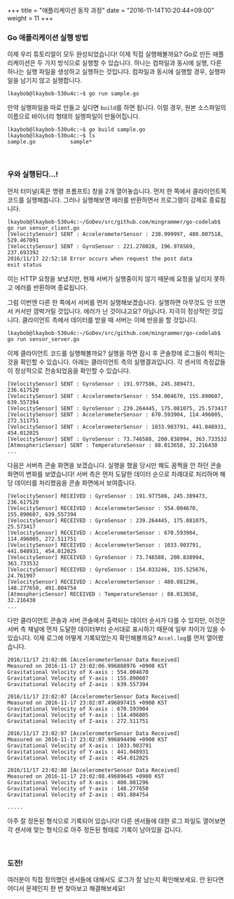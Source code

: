 +++
title = "애플리케이션 동작 과정"
date = "2016-11-14T10:20:44+09:00"
weight = 11
+++

### Go 애플리케이션 실행 방법

이제 우리 튜토리얼이 모두 완성되었습니다! 이제 직접 실행해볼까요? Go로 만든 애플리케이션은 두 가지 방식으로 실행할 수 있습니다. 하나는 컴파일과 동시에 실행, 다른 하나는 실행 파일을 생성하고 실행하는 것입니다. 컴파일과 동시에 실행할 경우, 실행파일을 남기지 않고 실행합니다.

```
lkaybob@lkaybob-530u4c:~$ go run sample.go
```
만약 실행파일을 따로 만들고 싶다면 `build`를 하면 됩니다. 이럴 경우, 원본 소스파일의 이름으로 바이너리 형태의 실행파일이 만들어집니다.

```
lkaybob@lkaybob-530u4c:~$ go build sample.go
lkaybob@lkaybob-530u4c:~$ ls
sample.go 			sample*
```

<br>

### 우와 실행된다...!

먼저 터미널(혹은 명령 프롬프트) 창을 2개 열어놓습니다. 먼저 한 쪽에서 클라이언트쪽 코드를 실행해봅니다. 그러나 실행해보면 에러를 반환하면서 프로그램이 강제로 종료됩니다.

```
lkaybob@lkaybob-530u4c:~/GoDev/src/github.com/mingrammer/go-codelab$ go run sensor_client.go 
[VelocitySensor] SENT : AccelerometerSensor : 238.999997, 480.007518, 529.467091
[VelocitySensor] SENT : GyroSensor : 221.278028, 196.978569, 237.693392
2016/11/17 22:52:18 Error occurs when request the post data
exit status 
```

이는 HTTP 요청을 보냈지만, 현재 서버가 실행중이지 않기 때문에 요청을 날리지 못하고 에러를 반환하며 종료됩니다.

그럼 이번엔 다른 한 쪽에서 서버를 먼저 실행해보겠습니다. 실행하면 아무것도 안 뜨면서 커서만 깜박거릴 것입니다. 에러가 난 것이냐고요? 아닙니다. 지극히 정상적인 것입니다. 클라이언트 측에서 데이터를 받을 때 서버는 이에 반응을 할 것입니다.

```
lkaybob@lkaybob-530u4c:~/GoDev/src/github.com/mingrammer/go-codelab$ go run sensor_server.go 

```

이제 클라이언트 코드를 실행해볼까요? 실행을 하면 잠시 후 콘솔창에 로그들이 찍히는 것을 확인할 수 있습니다. 아래는 클라이언트 측의 실행결과입니다. 각 센서의 측정값들이 정상적으로 전송되었음을 확인할 수 있습니다.

```
[VelocitySensor] SENT : GyroSensor : 191.977586, 245.389473, 236.617520
[VelocitySensor] SENT : AccelerometerSensor : 554.004670, 155.890607, 639.557394
[VelocitySensor] SENT : GyroSensor : 239.264445, 175.081075, 25.573417
[VelocitySensor] SENT : AccelerometerSensor : 670.593904, 114.496005, 272.511751
[VelocitySensor] SENT : AccelerometerSensor : 1033.903791, 441.048931, 454.012025
[VelocitySensor] SENT : GyroSensor : 73.746588, 200.838994, 363.733532
[AtmosphericSensor] SENT : TemperatureSensor : 88.013658, 32.216430
...
```

다음은 서버측 콘솔 화면을 보겠습니다. 실행을 했을 당시만 해도 꿈쩍을 안 하던 콘솔 화면이 변화를 보였습니다! 서버 측은  먼저 도달한 데이터 순으로 차례대로 처리하며 해당 데이터를 처리했음을 콘솔 화면에서 보여줍니다.
```
[VelocitySensor] RECEIVED : GyroSensor : 191.977586, 245.389473, 236.617520
[VelocitySensor] RECEIVED : AccelerometerSensor : 554.004670, 155.890607, 639.557394
[VelocitySensor] RECEIVED : GyroSensor : 239.264445, 175.081075, 25.573417
[VelocitySensor] RECEIVED : AccelerometerSensor : 670.593904, 114.496005, 272.511751
[VelocitySensor] RECEIVED : AccelerometerSensor : 1033.903791, 441.048931, 454.012025
[VelocitySensor] RECEIVED : GyroSensor : 73.746588, 200.838994, 363.733532
[VelocitySensor] RECEIVED : GyroSensor : 154.033246, 335.525676, 24.761997
[VelocitySensor] RECEIVED : AccelerometerSensor : 480.081296, 148.277650, 491.804754
[AtmosphericSensor] RECEIVED : TemperatureSensor : 88.013658, 32.216430
...
```

다만 클라이언트 콘솔과 서버 콘솔에서 출력되는 데이터 순서가 다를 수 있지만, 이것은 서버 측 채널에 먼저 도달한 데이터부터 순서대로 표시하기 때문에 일부 차이가 있을 수 있습니다. 이제 로그에 어떻게 기록되었는지 확인해볼까요? `Accel.log`를 먼저 열어봤습니다.

```
2016/11/17 23:02:06 [AccelerometerSensor Data Received]
Measured on 2016-11-17 23:02:06.996888976 +0900 KST
Gravitational Velocity of X-axis : 554.004670
Gravitational Velocity of Y-axis : 155.890607
Gravitational Velocity of Z-axis : 639.557394

2016/11/17 23:02:07 [AccelerometerSensor Data Received]
Measured on 2016-11-17 23:02:07.496897415 +0900 KST
Gravitational Velocity of X-axis : 670.593904
Gravitational Velocity of Y-axis : 114.496005
Gravitational Velocity of Z-axis : 272.511751

2016/11/17 23:02:07 [AccelerometerSensor Data Received]
Measured on 2016-11-17 23:02:07.996894498 +0900 KST
Gravitational Velocity of X-axis : 1033.903791
Gravitational Velocity of Y-axis : 441.048931
Gravitational Velocity of Z-axis : 454.012025

2016/11/17 23:02:08 [AccelerometerSensor Data Received]
Measured on 2016-11-17 23:02:08.49689645 +0900 KST
Gravitational Velocity of X-axis : 480.081296
Gravitational Velocity of Y-axis : 148.277650
Gravitational Velocity of Z-axis : 491.804754

.....
```
아주 잘 정돈된 형식으로 기록되어 있습니다! 다른 센서들에 대한 로그 파일도 열어보면 각 센서에 맞는 형식으로 아주 정돈된 형태로 기록이 남아있을 겁니다.

<br>

### 도전!

여러분이 직접 정의했던 센서들에 대해서도 로그가 잘 남는지 확인해보세요. 안 된다면 어디서 문제인지 한 번 찾아보고 해결해보세요!
